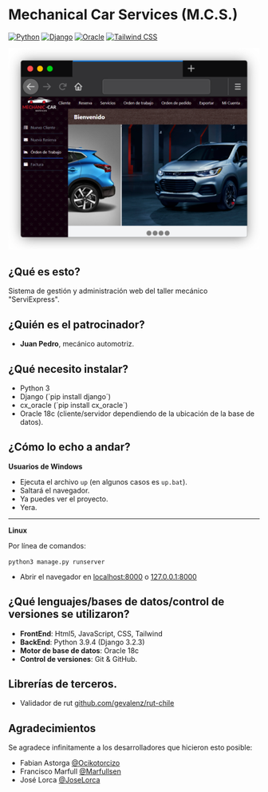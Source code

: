 # Mechanical Car Services (M.C.S.)
[![Python](https://img.shields.io/badge/Python-3.7.7-blue.svg)](https://www.python.org/)
[![Django](https://img.shields.io/badge/Django-3.2.3-green.svg)](https://www.djangoproject.com/)
[![Oracle](https://img.shields.io/badge/Oracle-18c-orange.svg)](https://www.djangoproject.com/)
[![Tailwind CSS](https://img.shields.io/badge/TailWind-2.1.4-yellow.svg)](https://www.tailwindcss.com/)

[![screenshot](./pantallazos/pantallazo_00.png)](https://github.com/Ocikotorzido/congenial-funicular/tree/master/pantallazos/)

## ¿Qué es esto?
Sistema de gestión y administración web del taller mecánico "ServiExpress".

## ¿Quién es el patrocinador?
- **Juan Pedro**, mecánico automotriz.

## ¿Qué necesito instalar?
- Python 3
- Django (´pip install django´)
- cx_oracle (´pip install cx_oracle´)
- Oracle 18c (cliente/servidor dependiendo de la ubicación de la base de datos).

## ¿Cómo lo echo a andar?
**Usuarios de Windows**
- Ejecuta el archivo `up` (en algunos casos es `up.bat`).
- Saltará el navegador.
- Ya puedes ver el proyecto.
- Yera.

---

**Linux**

Por línea de comandos: 

`python3 manage.py runserver`

- Abrir el navegador en [localhost:8000](http://localhost:8000/) o [127.0.0.1:8000](http://127.0.0.1:8000/)

## ¿Qué lenguajes/bases de datos/control de versiones se utilizaron?
- **FrontEnd**: Html5, JavaScript, CSS, Tailwind
- **BackEnd**: Python 3.9.4 (Django 3.2.3) 
- **Motor de base de datos**: Oracle 18c
- **Control de versiones**: Git & GitHub.

## Librerías de terceros.
- Validador de rut [github.com/gevalenz/rut-chile](https://github.com/gevalenz/rut-chile)
## Agradecimientos
Se agradece infinitamente a los desarrolladores que hicieron esto posible:
- Fabian Astorga [@Ocikotorcizo](https://github.com/Ocikotorzido)
- Francisco Marfull [@Marfullsen](https://github.com/Marfullsen)
- José Lorca [@JoseLorca](https://github.com/JoseLorca)